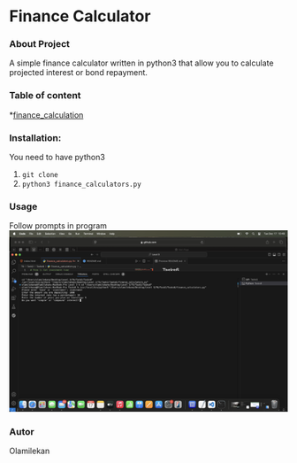 # Finance Calculator

### About Project

A simple finance calculator written in python3 that allow you to calculate projected interest or bond repayment.

### Table of content
*[finance_calculation](https://github.com/olamilekan147/Tasks6/blob/main/finance_calculators.py)

### Installation:
You need to have python3

1. ```git clone```
2. ```python3 finance_calculators.py```

### Usage 
Follow prompts in program
![Screenshot](https://github.com/olamilekan147/Tasks6/blob/main/Finance.jpeg)


### Autor
Olamilekan
